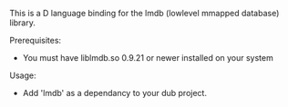 
This is a D language binding for the lmdb (lowlevel mmapped database) library.

Prerequisites:
- You must have liblmdb.so 0.9.21 or newer installed on your system

Usage:
- Add 'lmdb' as a dependancy to your dub project.

